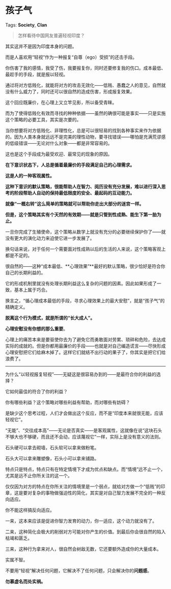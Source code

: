 # 孩子气

Tags: **Society**, **Clan**

> 怎样看待中国网友普遍轻视印度？



其实这并不是因为印度本身的问题。

而是人喜欢用“轻视”作为一种报复“自尊（ego）受损”的还击手段。

你伤害了我的感情，我受了伤，我要报复你，同时还要修复我的伤口。成本最低、最趁手的手段，就是报以轻视。

通过将对方低贱化，就能将对方的攻击无效化——低贱、愚蠢之人的意见，自然就没有什么威力了，同时还可以很自然的造成伤害，形成报复效果。

这个回应既廉价，在心理上又立竿见影，所以备受青睐。

而为了使得低贱化有效而寻找的种种依据——虽然的确很可能是事实——只是实施这个策略的必要工具，其实是次要的。

当你想要将对方低贱化、非理性化，总是可以很轻易的找到各种事实来作为依据的。因为人类本身就远远不是完美的理性动物，要寻找错误——哪怕是充满荒谬感的低级错误——无论对什么对象——都是非常容易的。

这也是这个手段成为最受欢迎、最常见的现象的原因。

  


**在下意识状态下，人总是循着最廉价的手段满足自己的心理需求。**

**这是人的一种客观属性。**

**这种下意识的默认策略，很能帮助人在智力、阅历没有充分发展，难以进行深入思考的阶段帮助人自动的保持最低限度的安全、最起码的互动能力。**

**就像“一概右转”这么简单的策略就可以帮助你走出大部分的迷宫一样。**

**但是，这个策略其实有个天然的有效期——就是只管到性成熟、能生下第一胎为止。**

一旦你完成了生殖使命，这个策略从数学上就没有充分的必要继续保护你了——就没有更大的演化动力来迫使它进一步发展了。

换句话来说，对于任何一个需要面对性成熟以后的生活的人来说，这个策略客观上都是不足的。

很自然的——这种“成本最低、**心理效果”**最好的默认策略，很少恰好是符合你自己的长期利益的。

它的形成机制里就没有处理长期利益这么复杂的问题的因素。因此如果形成了一致，基本上属于巧合。

换言之，“循心理成本最低的手段，寻求心理效果上的最大安慰”，就是“孩子气”的精确定义。

**脱离这个行为模式，就是所谓的“长大成人”。**

**心理安慰没有你想的那么重要**。

心理上的痛苦本来是要驱使你去为了避免它而勇敢面对劳累、琐碎和危险，去达成实际的成就的。但是你都用最廉价的手段——也就是对自己编造谎言——尽快形成心理安慰把它们给麻木掉了。这样它们就结不出行动的果子了，你其实是把它们给浪费了。



---

为什么“以轻视报复轻视”——无疑这是很容易办到的——是最符合你的利益的选择？

它如何最佳的符合了你的利益？

你有哪些利益？这个策略对哪些利益有帮助，而对哪些有妨碍？

是缺少这个思考过程，人们才会做出这个反应，而不是“印度本来就很无能，应该轻视它”。

“无能”、“交往成本高”——无论是否真实——是客观属性，这就像在说“这块石头不够大也不够硬，而且还不会动，应该蔑视它”一样，实际上是没有意义的法则。

石头硬可以拿去砌墙，石头软可以拿来做粉笔。

石头大可以拿来雕塑像，石头小可以拿来铺路。

特点只是特点，特点只有在特定情境下才成为优点和缺点。而“情境”远不止一个，尤其是远不止你所关注的这一个。

仅仅因为对方的特点在你所关注的情境里是一个弱点，就给对方做一个“低贱”的印章，这是要对复杂的事物做强迫性的简化，其实是对自己智力发展不完全的一种反向适应。

你不能这样搞反向适应。

一来，这本来应该是促进你智力发育的动力，你一适应，这个动力就没有了。

二来，这种简化会极大的削弱对方可能对你产生的价值。到最后你会很自然的陷入枯竭和匮乏。

三来，这种行为拿来对人，很自然会树敌无数，它还要额外造成你的大量成本。

实属不智。

不要用“轻视”解决任何问题，它解决不了任何问题，只会解决你的**问题感**。

**勿慕虚名而处实祸。**



